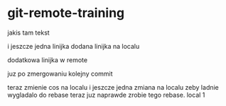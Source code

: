 # git-remote-training

jakis tam tekst

i jeszcze jedna linijka
dodana linijka na localu

dodatkowa linijka w remote

juz po zmergowaniu kolejny commit

teraz zmienie cos na localu
i jeszcze jedna zmiana na localu zeby ladnie wygladalo do rebase
teraz juz naprawde zrobie tego rebase. local 1
